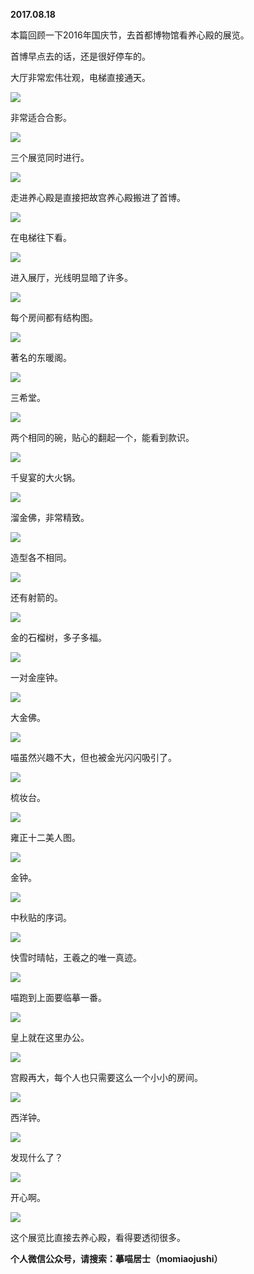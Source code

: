 
          
**2017.08.18**

本篇回顾一下2016年国庆节，去首都博物馆看养心殿的展览。

首博早点去的话，还是很好停车的。

大厅非常宏伟壮观，电梯直接通天。


![](//upload-images.jianshu.io/upload_images/51001-c5d2ca7cd4e8f561.jpg)


非常适合合影。


![](//upload-images.jianshu.io/upload_images/51001-937197b84be413f4.jpg)


三个展览同时进行。


![](//upload-images.jianshu.io/upload_images/51001-7716c8f43a7eb5e2.jpg)


走进养心殿是直接把故宫养心殿搬进了首博。


![](//upload-images.jianshu.io/upload_images/51001-2cb53c997b80430f.jpg)


在电梯往下看。


![](//upload-images.jianshu.io/upload_images/51001-b896dd17825b9e89.jpg)


进入展厅，光线明显暗了许多。


![](//upload-images.jianshu.io/upload_images/51001-0a31b0e6e44949d6.jpg)


每个房间都有结构图。


![](//upload-images.jianshu.io/upload_images/51001-fd859c2bbc59bca6.jpg)


著名的东暖阁。


![](//upload-images.jianshu.io/upload_images/51001-19284489f44e4ebe.jpg)


三希堂。


![](//upload-images.jianshu.io/upload_images/51001-fdce22fa3d83757d.jpg)


两个相同的碗，贴心的翻起一个，能看到款识。


![](//upload-images.jianshu.io/upload_images/51001-7363da3975bf5e1e.jpg)


千叟宴的大火锅。


![](//upload-images.jianshu.io/upload_images/51001-b89aedf4489d3cc6.jpg)


溜金佛，非常精致。


![](//upload-images.jianshu.io/upload_images/51001-dd09be5e281f8e0e.jpg)


造型各不相同。


![](//upload-images.jianshu.io/upload_images/51001-87df64d128abc185.jpg)


还有射箭的。


![](//upload-images.jianshu.io/upload_images/51001-250dc99f273ff5b8.jpg)


金的石榴树，多子多福。


![](//upload-images.jianshu.io/upload_images/51001-1cdc80b454442557.jpg)


一对金座钟。


![](//upload-images.jianshu.io/upload_images/51001-6556159fa2e0f6f3.jpg)


大金佛。


![](//upload-images.jianshu.io/upload_images/51001-85212ea86fbddb03.jpg)


喵虽然兴趣不大，但也被金光闪闪吸引了。


![](//upload-images.jianshu.io/upload_images/51001-1e27808e1b726ba2.jpg)


梳妆台。


![](//upload-images.jianshu.io/upload_images/51001-06e4970f2e989527.jpg)


雍正十二美人图。


![](//upload-images.jianshu.io/upload_images/51001-b93eef4d192e78a2.jpg)


金钟。


![](//upload-images.jianshu.io/upload_images/51001-50829976671270a7.jpg)


中秋贴的序词。


![](//upload-images.jianshu.io/upload_images/51001-4557dd09a17e9e87.jpg)


快雪时晴帖，王羲之的唯一真迹。


![](//upload-images.jianshu.io/upload_images/51001-9947e31c5edba8f3.jpg)


喵跑到上面要临摹一番。


![](//upload-images.jianshu.io/upload_images/51001-d919bbf8c7acbf4c.jpg)


皇上就在这里办公。


![](//upload-images.jianshu.io/upload_images/51001-66356b1f7789b0cc.jpg)


宫殿再大，每个人也只需要这么一个小小的房间。


![](//upload-images.jianshu.io/upload_images/51001-a0c490ff2f1cc503.jpg)


西洋钟。


![](//upload-images.jianshu.io/upload_images/51001-26e773b3b7f9751a.jpg)


发现什么了？


![](//upload-images.jianshu.io/upload_images/51001-32b60e1f3f37d1e0.jpg)


开心啊。


![](//upload-images.jianshu.io/upload_images/51001-7ef8f87a5e1d4a3f.jpg)


这个展览比直接去养心殿，看得要透彻很多。


**个人微信公众号，请搜索：摹喵居士（momiaojushi）**

        
